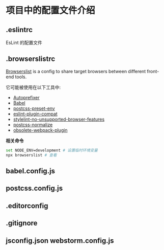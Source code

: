 # 项目中的配置文件介绍

## .eslintrc

EsLint 的配置文件



## .browserslistrc

[Browserslist](https://github.com/browserslist/browserslist) is a config to share target browsers between different front-end tools.

它可能被使用在以下工具中:

- [Autoprefixer](https://github.com/postcss/autoprefixer)
- [Babel](https://github.com/babel/babel/tree/master/packages/babel-preset-env)
- [postcss-preset-env](https://github.com/jonathantneal/postcss-preset-env)
- [eslint-plugin-compat](https://github.com/amilajack/eslint-plugin-compat)
- [stylelint-no-unsupported-browser-features](https://github.com/ismay/stylelint-no-unsupported-browser-features)
- [postcss-normalize](https://github.com/jonathantneal/postcss-normalize)
- [obsolete-webpack-plugin](https://github.com/ElemeFE/obsolete-webpack-plugin)

**相关命令**

```bash
set NODE_ENV=development # 设置临时环境变量
npx browserslist # 查看
```



## babel.config.js



## postcss.config.js



## .editorconfig



## .gitignore



## jsconfig.json  webstorm.config.js